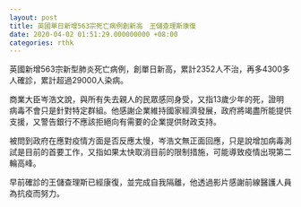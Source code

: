 ```yaml
---
layout: post
title: 英國單日新增563宗死亡病例創新高　王儲查理斯康復
date: 2020-04-02 01:51:29.000000000 +08:00
categories: rthk
---
```


英國新增563宗新型肺炎死亡病例，創單日新高，累計2352人不治，再多4300多人確診，累計超過29000人染病。

商業大臣岑浩文說，與所有失去親人的民眾感同身受，又指13歲少年的死，證明病毒不會只是針對特定群組。他感謝企業維持國家經濟發展，政府將竭盡所能提供支援，又警告銀行不應該拒絕向有需要的企業提供財政支持。

被問到政府在應對疫情方面是否反應太慢，岑浩文無正面回應，只是說增加病毒測試是目前的首要工作，又指如果太快取消目前的限制措施，可能導致疫情出現第二輪高峰。

早前確診的王儲查理斯已經康復，並完成自我隔離，他透過影片感謝前線醫護人員為抗疫而努力。
